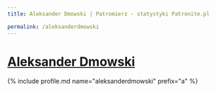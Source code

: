 ```yaml
---
title: Aleksander Dmowski | Patromierz - statystyki Patronite.pl

permalink: /aleksanderdmowski
---
```


# [Aleksander Dmowski](https://patronite.pl/aleksanderdmowski)

{% include profile.md name="aleksanderdmowski" prefix="a" %}
